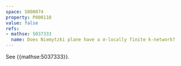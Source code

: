 ```yaml
---
space: S000074
property: P000118
value: false
refs:
- mathse: 5037333
  name: Does Niemytzki plane have a σ-locally finite k-network?
---
```


See {{mathse:5037333}}.
